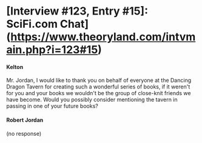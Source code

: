 # [Interview #123, Entry #15]: SciFi.com Chat](https://www.theoryland.com/intvmain.php?i=123#15)

#### Kelton

Mr. Jordan, I would like to thank you on behalf of everyone at the Dancing Dragon Tavern for creating such a wonderful series of books, if it weren't for you and your books we wouldn't be the group of close-knit friends we have become. Would you possibly consider mentioning the tavern in passing in one of your future books?

#### Robert Jordan

(no response)

